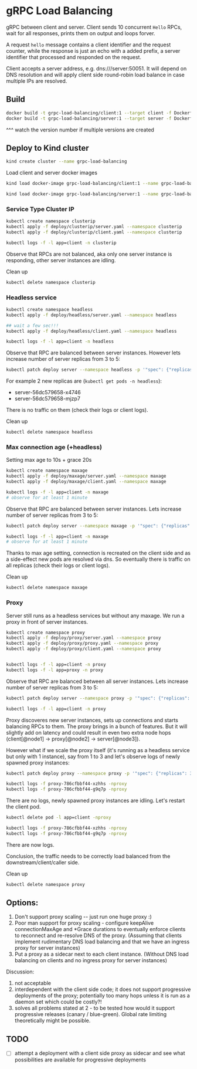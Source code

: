 # gRPC Load Balancing

gRPC between client and server. Client sends 10 concurrent `Hello` RPCs, wait for all responses, prints them on output and loops forver.

A request `hello` message contains a client identifier and the request counter, while the response is just an echo with a added prefix, a server identifier that processed and responded on the request.

Client accepts a server address, e.g. dns:///server:50051. It will depend on DNS resolution and will apply client side round-robin load balance in case multiple IPs are resolved.

## Build

```sh
docker build -t grpc-load-balancing/client:1 --target client -f Dockerfile .
docker build -t grpc-load-balancing/server:1 --target server -f Dockerfile .
```
^^^ watch the version number if multiple versions are created

## Deploy to Kind cluster

```sh
kind create cluster --name grpc-load-balancing
```

Load client and server docker images

```sh
kind load docker-image grpc-load-balancing/client:1 --name grpc-load-balancing

kind load docker-image grpc-load-balancing/server:1 --name grpc-load-balancing
```

### Service Type Cluster IP

```sh
kubectl create namespace clusterip
kubectl apply -f deploy/clusterip/server.yaml --namespace clusterip
kubectl apply -f deploy/clusterip/client.yaml --namespace clusterip

kubectl logs -f -l app=client -n clusterip
```

Observe that RPCs are not balanced, aka only one server instance is responding, other server instances are idling.

Clean up

```sh
kubectl delete namespace clusterip
```

### Headless service

```sh
kubectl create namespace headless
kubectl apply -f deploy/headless/server.yaml --namespace headless

## wait a few sec!!!
kubectl apply -f deploy/headless/client.yaml --namespace headless

kubectl logs -f -l app=client -n headless
```

Observe that RPC are balanced between server instances. However lets increase number of server replicas from 3 to 5:

```sh
kubectl patch deploy server --namespace headless -p '"spec": {"replicas": 5}'
```

For example 2 new replicas are (`kubectl get pods -n headless`):
* server-56dc579658-x4746
* server-56dc579658-mjzp7

There is no traffic on them (check their logs or client logs).

Clean up

```sh
kubectl delete namespace headless
```


### Max connection age (+headless)

Setting max age to 10s + grace 20s

```sh
kubectl create namespace maxage
kubectl apply -f deploy/maxage/server.yaml --namespace maxage
kubectl apply -f deploy/maxage/client.yaml --namespace maxage

kubectl logs -f -l app=client -n maxage
# observe for at least 1 minute
```

Observe that RPC are balanced between server instances. Lets increase number of server replicas from 3 to 5:

```sh
kubectl patch deploy server --namespace maxage -p '"spec": {"replicas": 5}'

kubectl logs -f -l app=client -n maxage
# observe for at least 1 minute
```

Thanks to max age setting, connection is recreated on the client side and as a side-effect new pods are resolved via dns. So eventually there is traffic on all replicas (check their logs or client logs).

Clean up

```sh
kubectl delete namespace maxage
```

### Proxy

Server still runs as a headless services but without any maxage.
We run a proxy in front of server instances.

```sh
kubectl create namespace proxy
kubectl apply -f deploy/proxy/server.yaml --namespace proxy
kubectl apply -f deploy/proxy/proxy.yaml --namespace proxy
kubectl apply -f deploy/proxy/client.yaml --namespace proxy


kubectl logs -f -l app=client -n proxy
kubectl logs -f -l app=proxy -n proxy
```

Observe that RPC are balanced between all server instances.
Lets increase number of server replicas from 3 to 5:

```sh
kubectl patch deploy server --namespace proxy -p '"spec": {"replicas": 5}'

kubectl logs -f -l app=client -n proxy
```

Proxy discoveres new server instances, sets up connections and starts balancing RPCs to them. The proxy brings in a bunch of features. But it will slightly add on latency and could result in even two extra node hops (client[@node1] -> proxy[@node2] -> server[@node3]).

However what if we scale the proxy itself (it's running as a headless service but only with 1 instance), say from 1 to 3 and let's observe logs of newly spawned proxy instances:

```sh
kubectl patch deploy proxy --namespace proxy -p '"spec": {"replicas": 3}'

kubectl logs -f proxy-786cfbbf44-xzhhs -nproxy
kubectl logs -f proxy-786cfbbf44-g9q7p -nproxy
```

There are no logs, newly spawned proxy instances are idling. Let's restart the client pod.

```sh
kubectl delete pod -l app=client -nproxy

kubectl logs -f proxy-786cfbbf44-xzhhs -nproxy
kubectl logs -f proxy-786cfbbf44-g9q7p -nproxy
```

There are now logs.

Conclusion, the traffic needs to be correctly load balanced from the downstream/client/caller side.

Clean up

```sh
kubectl delete namespace proxy
```

## Options:

1. Don't support proxy scaling -- just run one huge proxy :)
2. Poor man support for proxy scaling - configure keepAlive connectionMaxAge and *Grace durations to eventually enforce clients to reconnect and re-resolve DNS of the proxy.
   (Assuming that clients implement rudimentary DNS load balancing and that we have an ingress proxy for server instances)
3. Put a proxy as a sidecar next to each client instance.
   (Without DNS load balancing on clients and no ingress proxy for server instances)

Discussion:

1. not acceptable
2. interdependent with the client side code; it does not support progressive deployments of the proxy; potentially too many hops unless it is run as a daemon set which could be costly?!
3. solves all problems stated at 2 - to be tested how would it support progressive releases (canary / blue-green). Global rate limiting theoretically might be possible.


## TODO

* [ ] attempt a deployment with a client side proxy as sidecar and see what possibilities are available for progressive deployments
